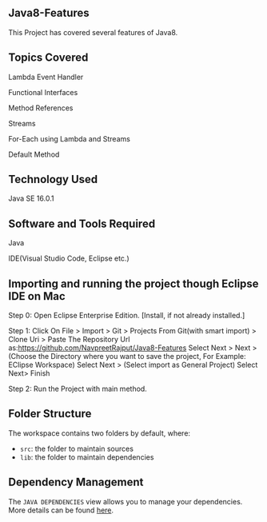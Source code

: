 ## Java8-Features

This Project has covered several features of Java8.

## Topics Covered

Lambda Event Handler

Functional Interfaces

Method References

Streams

For-Each using Lambda and Streams

Default Method


## Technology Used
Java SE 16.0.1

## Software and Tools Required
Java

IDE(Visual Studio Code, Eclipse etc.)

## Importing and running the project though Eclipse IDE on Mac

Step 0: Open Eclipse Enterprise Edition. [Install, if not already installed.]

Step 1: Click On File > Import > Git > Projects From Git(with smart import) > Clone Uri > Paste The Repository Url as:https://github.com/NavpreetRajput/Java8-Features Select Next > Next >(Choose the Directory where you want to save the project, For Example: EClipse Workspace) Select Next > (Select import as General Project) Select Next> Finish

Step 2: Run the Project with main method.

## Folder Structure

The workspace contains two folders by default, where:

- `src`: the folder to maintain sources
- `lib`: the folder to maintain dependencies

## Dependency Management

The `JAVA DEPENDENCIES` view allows you to manage your dependencies. More details can be found [here](https://github.com/microsoft/vscode-java-pack/blob/master/release-notes/v0.9.0.md#work-with-jar-files-directly).
